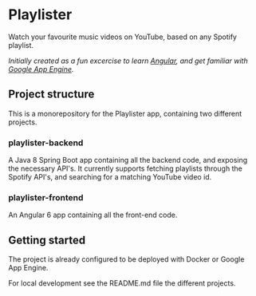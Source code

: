 # Playlister
Watch your favourite music videos on YouTube, based on any Spotify playlist.

_Initially created as a fun excercise to learn [Angular](https://angular.io/), and get familiar with 
[Google App Engine](https://cloud.google.com/appengine/)._

## Project structure
This is a monorepository for the Playlister app, containing two different projects.
 
### playlister-backend
A Java 8 Spring Boot app containing all the backend code, and exposing the necessary API's.
It currently supports fetching playlists through the Spotify API's, and searching for a matching YouTube video id.

### playlister-frontend
An Angular 6 app containing all the front-end code.

## Getting started
The project is already configured to be deployed with Docker or Google App Engine.

For local development see the README.md file the different projects.
